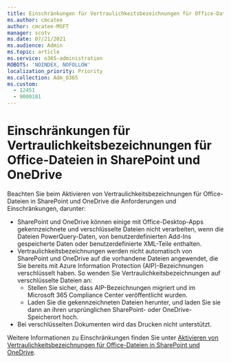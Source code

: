 ```yaml
---
title: Einschränkungen für Vertraulichkeitsbezeichnungen für Office-Dateien in SharePoint und OneDrive
ms.author: cmcatee
author: cmcatee-MSFT
manager: scotv
ms.date: 07/21/2021
ms.audience: Admin
ms.topic: article
ms.service: o365-administration
ROBOTS: 'NOINDEX, NOFOLLOW'
localization_priority: Priority
ms.collection: Adm_O365
ms.custom:
  - 12451
  - 9000181
---
```


# <a name="limitations-for-sensitivity-labels-for-office-files-in-sharepoint-and-onedrive"></a>Einschränkungen für Vertraulichkeitsbezeichnungen für Office-Dateien in SharePoint und OneDrive

Beachten Sie beim Aktivieren von Vertraulichkeitsbezeichnungen für Office-Dateien in SharePoint und OneDrive die Anforderungen und Einschränkungen, darunter:

- SharePoint und OneDrive können einige mit Office-Desktop-Apps gekennzeichnete und verschlüsselte Dateien nicht verarbeiten, wenn die Dateien PowerQuery-Daten, von benutzerdefinierten Add-Ins gespeicherte Daten oder benutzerdefinierte XML-Teile enthalten.
- Vertraulichkeitsbezeichnungen werden nicht automatisch von SharePoint und OneDrive auf die vorhandene Dateien angewendet, die Sie bereits mit Azure Information Protection (AIP)-Bezeichnungen verschlüsselt haben. So wenden Sie Vertraulichkeitsbezeichnungen auf verschlüsselte Dateien an: 
    - Stellen Sie sicher, dass AIP-Bezeichnungen migriert und im Microsoft 365 Compliance Center veröffentlicht wurden.
    - Laden Sie die gekennzeichneten Dateien herunter, und laden Sie sie dann an ihren ursprünglichen SharePoint- oder OneDrive-Speicherort hoch.
- Bei verschlüsselten Dokumenten wird das Drucken nicht unterstützt.

Weitere Informationen zu Einschränkungen finden Sie unter [Aktivieren von Vertraulichkeitsbezeichnungen für Office-Dateien in SharePoint und OneDrive](https://docs.microsoft.com/microsoft-365/compliance/sensitivity-labels-sharepoint-onedrive-files#limitations).
